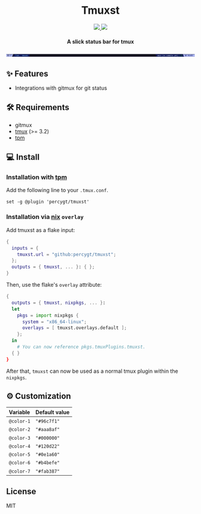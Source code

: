<div align="center">
<h1>
  Tmuxst
</h1>

</p>
   <a href="https://github.com/percygt/tmuxst/stargazers">
      <img src="https://img.shields.io/github/stars/percygt/tmuxst?color=ca9ee6&labelColor=303446&style=for-the-badge">
   </a>
   <a href="https://github.com/percygt/tmuxst/blob/main">
      <img src="https://img.shields.io/github/repo-size/percygt/tmuxst?color=fab387&labelColor=303446&style=for-the-badge&logo=github&logoColor=fab387">
   </a>
</p>
<h4>A slick status bar for tmux</h4>
<img src="./tmux_bar.png"></img>
</div>

## ✨ Features

- Integrations with gitmux for git status

## 🛠️ Requirements

- gitmux
- [tmux](https://github.com/tmux/tmux) (>= 3.2)
- [tpm](https://github.com/tmux-plugins/tpm)

## 💻 Install

### Installation with [tpm](https://github.com/tmux-plugins/tpm)

Add the following line to your `.tmux.conf`.

```tmux
set -g @plugin 'percygt/tmuxst'
```

### Installation via [nix](https://github.com/NixOS/nix) `overlay`

Add tmuxst as a flake input:

```nix
{
  inputs = {
    tmuxst.url = "github:percygt/tmuxst";
  };
  outputs = { tmuxst, ... }: { };
}
```

Then, use the flake's `overlay` attribute:

```nix
{
  outputs = { tmuxst, nixpkgs, ... }:
  let
    pkgs = import nixpkgs {
      system = "x86_64-linux";
      overlays = [ tmuxst.overlays.default ];
    };
  in
    # You can now reference pkgs.tmuxPlugins.tmuxst.
  { }
}
```

After that, `tmuxst` can now be used as a normal tmux plugin within the
`nixpkgs`.

## ⚙️ Customization

| Variable   | Default value |
| :--------- | :------------ |
| `@color-1` | `"#96c7f1"`   |
| `@color-2` | `"#aaa8af"`   |
| `@color-3` | `"#000000"`   |
| `@color-4` | `"#120d22"`   |
| `@color-5` | `"#0e1a60"`   |
| `@color-6` | `"#b4befe"`   |
| `@color-7` | `"#fab387"`   |

## License

MIT
